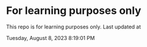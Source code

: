# For learning purposes only
This repo is for learning purposes only.
Last updated at

Tuesday, August 8, 2023 8:19:01 PM


